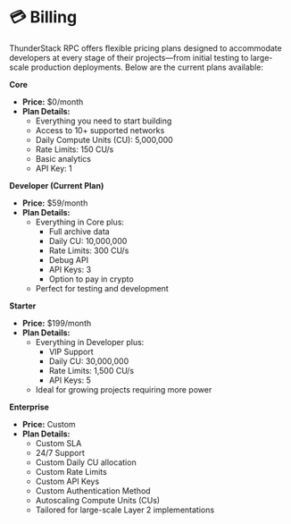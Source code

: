 # 💳 Billing

ThunderStack RPC offers flexible pricing plans designed to accommodate developers at every stage of their projects—from initial testing to large-scale production deployments. Below are the current plans available:

**Core**

* **Price:** $0/month
* **Plan Details:**
  * Everything you need to start building
  * Access to 10+ supported networks
  * Daily Compute Units (CU): 5,000,000
  * Rate Limits: 150 CU/s
  * Basic analytics
  * API Key: 1

**Developer (Current Plan)**

* **Price:** $59/month
* **Plan Details:**
  * Everything in Core plus:
    * Full archive data
    * Daily CU: 10,000,000
    * Rate Limits: 300 CU/s
    * Debug API
    * API Keys: 3
    * Option to pay in crypto
  * Perfect for testing and development

**Starter**

* **Price:** $199/month
* **Plan Details:**
  * Everything in Developer plus:
    * VIP Support
    * Daily CU: 30,000,000
    * Rate Limits: 1,500 CU/s
    * API Keys: 5
  * Ideal for growing projects requiring more power

**Enterprise**

* **Price:** Custom
* **Plan Details:**
  * Custom SLA
  * 24/7 Support
  * Custom Daily CU allocation
  * Custom Rate Limits
  * Custom API Keys
  * Custom Authentication Method
  * Autoscaling Compute Units (CUs)
  * Tailored for large-scale Layer 2 implementations
